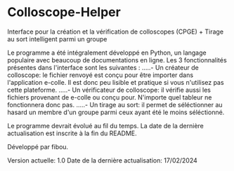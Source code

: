 # Colloscope-Helper
Interface pour la création et la vérification de colloscopes (CPGE) + Tirage au sort intelligent parmi un groupe

Le programme a été intégralement développé en Python, un langage populaire avec beaucoup de documentations en ligne.
Les 3 fonctionnalités présentes dans l'interface sont les suivantes :
.....- Un créateur de colloscope: le fichier renvoyé est conçu pour être importer dans l'application e-colle. Il est donc peu lisible et pratique si vous n'utilisez pas cette plateforme.
.....- Un vérificateur de colloscope: il vérifie aussi les fichiers provenant de e-colle ou conçu pour. N'importe quel tableur ne fonctionnera donc pas.
.....- Un tirage au sort: il permet de séléctionner au hasard un membre d'un groupe parmi ceux ayant été le moins séléctionné.

Le programme devrait évolué au fil du temps. La date de la dernière actualisation est inscrite à la fin du README.

Développé par fibou.

Version actuelle: 1.0
Date de la dernière actualisation: 17/02/2024
